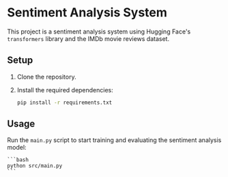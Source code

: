 # Sentiment Analysis System

This project is a sentiment analysis system using Hugging Face's `transformers` library and the IMDb movie reviews dataset.

## Setup

1. Clone the repository.
2. Install the required dependencies:

    ```bash
    pip install -r requirements.txt
    ```

## Usage

Run the `main.py` script to start training and evaluating the sentiment analysis model:

    ```bash
    python src/main.py
    ```
